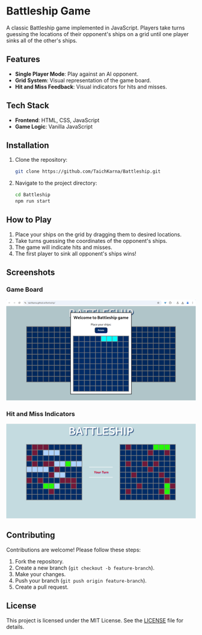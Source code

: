 
# Battleship Game

A classic Battleship game implemented in JavaScript. Players take turns guessing the locations of their opponent's ships on a grid until one player sinks all of the other's ships.

## Features

- **Single Player Mode**: Play against an AI opponent.
- **Grid System**: Visual representation of the game board.
- **Hit and Miss Feedback**: Visual indicators for hits and misses.

## Tech Stack

- **Frontend**: HTML, CSS, JavaScript
- **Game Logic**: Vanilla JavaScript

## Installation

1. Clone the repository:
   ```bash
   git clone https://github.com/TaichKarna/Battleship.git 
   ```

2. Navigate to the project directory:
   ```bash
   cd Battleship
   npm run start
   ```

## How to Play

1. Place your ships on the grid by dragging them to desired locations.
2. Take turns guessing the coordinates of the opponent's ships.
3. The game will indicate hits and misses.
4. The first player to sink all opponent's ships wins!

## Screenshots

### Game Board
![Game Board](previews/240924_03h42m56s_screenshot.png)

### Hit and Miss Indicators
![Hit and Miss](previews/240924_03h41m41s_screenshot.png)


## Contributing

Contributions are welcome! Please follow these steps:

1. Fork the repository.
2. Create a new branch (`git checkout -b feature-branch`).
3. Make your changes.
4. Push your branch (`git push origin feature-branch`).
5. Create a pull request.

## License

This project is licensed under the MIT License. See the [LICENSE](LICENSE) file for details.

